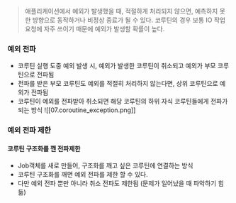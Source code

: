 > 애플리케이션에서 예외가 발생했을 때, 적절하게 처리되지 않으면, 예측하지 못한 방향으로 동작하거나 비정상 종료가 될 수 있다.
> 코루틴의 경우 보통 IO 작업 요청에 자주 쓰이기 때문에 예외가 발생할 확률이 높다.

### 예외 전파
- 코루틴 실행 도중 예외 발생 시, 예외가 발생한 코루틴이 취소되고 예외가 부모 코루틴으로 전파됨
- 전파를 받은 부모 코루틴도 예외를 적절히 처리하지 않는다면, 상위 코루틴으로 예외가 전파됨
- 코루틴이 예외를 전파받아 취소되면 해당 코루틴의 하위 자식 코루틴들에게 전파가 되는 방식
![[07.coroutine_exception.png]]

### 예외 전파 제한 
#### 코루틴 구조화를 깬 전파제한 
- Job객체를 새로 만들어, 구조화를 깨고 싶은 코루틴에 연결하는 방식
- 코루틴 구조화를 깨면 예외 전파를 제한 할 수 있다.
- 다만 예외 전파 뿐만 아니라 취소 전파도 제한됨 (문제가 일어났을 때 파악하기 힘듦)
